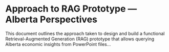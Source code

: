 # Approach to RAG Prototype — Alberta Perspectives

This document outlines the approach taken to design and build a functional Retrieval-Augmented Generation (RAG) prototype that allows querying Alberta economic insights from PowerPoint files...
